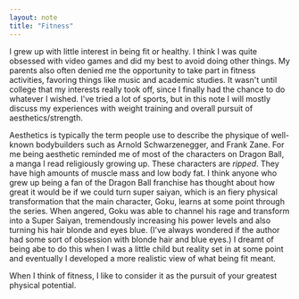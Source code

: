 ```yaml
---
layout: note
title: "Fitness"
---
```


I grew up with little interest in being fit or healthy. I think I was quite obsessed with video games and did my best to avoid doing other things. My parents also often denied me the opportunity to take part in fitness activities, favoring things like music and academic studies. It wasn't until college that my interests really took off, since I finally had the chance to do whatever I wished. I've tried a lot of sports, but in this note I will mostly discuss my experiences with weight training and overall pursuit of aesthetics/strength.

Aesthetics is typically the term people use to describe the physique of well-known bodybuilders such as Arnold Schwarzenegger, and Frank Zane. For me being aesthetic reminded me of most of the characters on Dragon Ball, a manga I read religiously growing up. These characters are _ripped_. They have high amounts of muscle mass and low body fat. I think anyone who grew up being a fan of the Dragon Ball franchise has thought about how great it would be if we could turn super saiyan, which is an fiery physical transformation that the main character, Goku, learns at some point through the series. When angered, Goku was able to channel his rage and transform into a Super Saiyan, tremendously increasing his power levels and also turning his hair blonde and eyes blue. (I've always wondered if the author had some sort of obsession with blonde hair and blue eyes.) I dreamt of being abe to do this when I was a little child but reality set in at some point and eventually I developed a more realistic view of what being fit meant.

When I think of fitness, I like to consider it as the pursuit of your greatest physical potential.